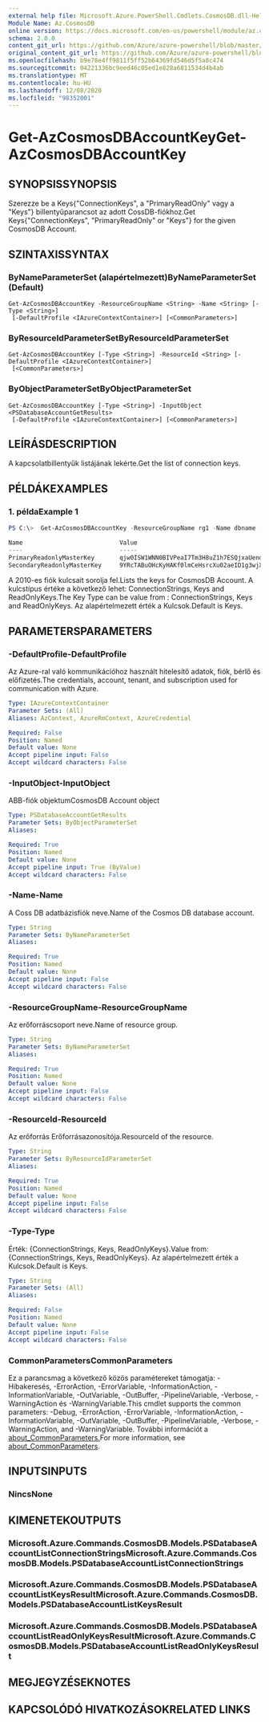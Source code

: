 ```yaml
---
external help file: Microsoft.Azure.PowerShell.Cmdlets.CosmosDB.dll-Help.xml
Module Name: Az.CosmosDB
online version: https://docs.microsoft.com/en-us/powershell/module/az.cosmosdb/get-azcosmosdbaccountkey
schema: 2.0.0
content_git_url: https://github.com/Azure/azure-powershell/blob/master/src/CosmosDB/CosmosDB/help/Get-AzCosmosDBAccountKey.md
original_content_git_url: https://github.com/Azure/azure-powershell/blob/master/src/CosmosDB/CosmosDB/help/Get-AzCosmosDBAccountKey.md
ms.openlocfilehash: b9e78e4ff9811f5ff52b64369fd546d5f5a8c474
ms.sourcegitcommit: 04221336bc9eed46c05ed1e828a6811534d4b4ab
ms.translationtype: MT
ms.contentlocale: hu-HU
ms.lasthandoff: 12/08/2020
ms.locfileid: "98352001"
---
```

# <span data-ttu-id="557a0-101">Get-AzCosmosDBAccountKey</span><span class="sxs-lookup"><span data-stu-id="557a0-101">Get-AzCosmosDBAccountKey</span></span>

## <span data-ttu-id="557a0-102">SYNOPSIS</span><span class="sxs-lookup"><span data-stu-id="557a0-102">SYNOPSIS</span></span>
<span data-ttu-id="557a0-103">Szerezze be a Keys{"ConnectionKeys", a "PrimaryReadOnly" vagy a "Keys"} billentyűparancsot az adott CossDB-fiókhoz.</span><span class="sxs-lookup"><span data-stu-id="557a0-103">Get Keys{"ConnectionKeys", "PrimaryReadOnly" or "Keys"} for the given CosmosDB Account.</span></span> 

## <span data-ttu-id="557a0-104">SZINTAXIS</span><span class="sxs-lookup"><span data-stu-id="557a0-104">SYNTAX</span></span>

### <span data-ttu-id="557a0-105">ByNameParameterSet (alapértelmezett)</span><span class="sxs-lookup"><span data-stu-id="557a0-105">ByNameParameterSet (Default)</span></span>
```
Get-AzCosmosDBAccountKey -ResourceGroupName <String> -Name <String> [-Type <String>]
 [-DefaultProfile <IAzureContextContainer>] [<CommonParameters>]
```

### <span data-ttu-id="557a0-106">ByResourceIdParameterSet</span><span class="sxs-lookup"><span data-stu-id="557a0-106">ByResourceIdParameterSet</span></span>
```
Get-AzCosmosDBAccountKey [-Type <String>] -ResourceId <String> [-DefaultProfile <IAzureContextContainer>]
 [<CommonParameters>]
```

### <span data-ttu-id="557a0-107">ByObjectParameterSet</span><span class="sxs-lookup"><span data-stu-id="557a0-107">ByObjectParameterSet</span></span>
```
Get-AzCosmosDBAccountKey [-Type <String>] -InputObject <PSDatabaseAccountGetResults>
 [-DefaultProfile <IAzureContextContainer>] [<CommonParameters>]
```

## <span data-ttu-id="557a0-108">LEÍRÁS</span><span class="sxs-lookup"><span data-stu-id="557a0-108">DESCRIPTION</span></span>
<span data-ttu-id="557a0-109">A kapcsolatbillentyűk listájának lekérte.</span><span class="sxs-lookup"><span data-stu-id="557a0-109">Get the list of connection keys.</span></span>

## <span data-ttu-id="557a0-110">PÉLDÁK</span><span class="sxs-lookup"><span data-stu-id="557a0-110">EXAMPLES</span></span>

### <span data-ttu-id="557a0-111">1. példa</span><span class="sxs-lookup"><span data-stu-id="557a0-111">Example 1</span></span>
```powershell
PS C:\>  Get-AzCosmosDBAccountKey -ResourceGroupName rg1 -Name dbname -Type "ReadOnlyKeys"

Name                           Value
----                           -----
PrimaryReadonlyMasterKey       qjw0ISW1WNN0BIVPeaI7Tm3H8uZ1h7ESQjxaUendxHmIUNQowVvcL84fTqeXoC2HFgyu8Zo1mCFEcg0jZJHPjA==
SecondaryReadonlyMasterKey     9YRcTABuOHcKyHAKf0lmCeHsrcXu02aeID1g3wjXjlX8SU4s2WNlEB5htJoy3xqxNDqIyGfnq3dblLbrZDbesg==
```

<span data-ttu-id="557a0-112">A 2010-es fiók kulcsait sorolja fel.</span><span class="sxs-lookup"><span data-stu-id="557a0-112">Lists the keys for CosmosDB Account.</span></span> <span data-ttu-id="557a0-113">A kulcstípus értéke a következő lehet: ConnectionStrings, Keys and ReadOnlyKeys.</span><span class="sxs-lookup"><span data-stu-id="557a0-113">The Key Type can be value from : ConnectionStrings, Keys and ReadOnlyKeys.</span></span> <span data-ttu-id="557a0-114">Az alapértelmezett érték a Kulcsok.</span><span class="sxs-lookup"><span data-stu-id="557a0-114">Default is Keys.</span></span>

## <span data-ttu-id="557a0-115">PARAMETERS</span><span class="sxs-lookup"><span data-stu-id="557a0-115">PARAMETERS</span></span>

### <span data-ttu-id="557a0-116">-DefaultProfile</span><span class="sxs-lookup"><span data-stu-id="557a0-116">-DefaultProfile</span></span>
<span data-ttu-id="557a0-117">Az Azure-ral való kommunikációhoz használt hitelesítő adatok, fiók, bérlő és előfizetés.</span><span class="sxs-lookup"><span data-stu-id="557a0-117">The credentials, account, tenant, and subscription used for communication with Azure.</span></span>

```yaml
Type: IAzureContextContainer
Parameter Sets: (All)
Aliases: AzContext, AzureRmContext, AzureCredential

Required: False
Position: Named
Default value: None
Accept pipeline input: False
Accept wildcard characters: False
```

### <span data-ttu-id="557a0-118">-InputObject</span><span class="sxs-lookup"><span data-stu-id="557a0-118">-InputObject</span></span>
<span data-ttu-id="557a0-119">ABB-fiók objektum</span><span class="sxs-lookup"><span data-stu-id="557a0-119">CosmosDB Account object</span></span>

```yaml
Type: PSDatabaseAccountGetResults
Parameter Sets: ByObjectParameterSet
Aliases:

Required: True
Position: Named
Default value: None
Accept pipeline input: True (ByValue)
Accept wildcard characters: False
```

### <span data-ttu-id="557a0-120">-Name</span><span class="sxs-lookup"><span data-stu-id="557a0-120">-Name</span></span>
<span data-ttu-id="557a0-121">A Coss DB adatbázisfiók neve.</span><span class="sxs-lookup"><span data-stu-id="557a0-121">Name of the Cosmos DB database account.</span></span>

```yaml
Type: String
Parameter Sets: ByNameParameterSet
Aliases:

Required: True
Position: Named
Default value: None
Accept pipeline input: False
Accept wildcard characters: False
```

### <span data-ttu-id="557a0-122">-ResourceGroupName</span><span class="sxs-lookup"><span data-stu-id="557a0-122">-ResourceGroupName</span></span>
<span data-ttu-id="557a0-123">Az erőforráscsoport neve.</span><span class="sxs-lookup"><span data-stu-id="557a0-123">Name of resource group.</span></span>

```yaml
Type: String
Parameter Sets: ByNameParameterSet
Aliases:

Required: True
Position: Named
Default value: None
Accept pipeline input: False
Accept wildcard characters: False
```

### <span data-ttu-id="557a0-124">-ResourceId</span><span class="sxs-lookup"><span data-stu-id="557a0-124">-ResourceId</span></span>
<span data-ttu-id="557a0-125">Az erőforrás Erőforrásazonosítója.</span><span class="sxs-lookup"><span data-stu-id="557a0-125">ResourceId of the resource.</span></span>

```yaml
Type: String
Parameter Sets: ByResourceIdParameterSet
Aliases:

Required: True
Position: Named
Default value: None
Accept pipeline input: False
Accept wildcard characters: False
```

### <span data-ttu-id="557a0-126">-Type</span><span class="sxs-lookup"><span data-stu-id="557a0-126">-Type</span></span>
<span data-ttu-id="557a0-127">Érték: {ConnectionStrings, Keys, ReadOnlyKeys}.</span><span class="sxs-lookup"><span data-stu-id="557a0-127">Value from: {ConnectionStrings, Keys, ReadOnlyKeys}.</span></span>
<span data-ttu-id="557a0-128">Az alapértelmezett érték a Kulcsok.</span><span class="sxs-lookup"><span data-stu-id="557a0-128">Default is Keys.</span></span>

```yaml
Type: String
Parameter Sets: (All)
Aliases:

Required: False
Position: Named
Default value: None
Accept pipeline input: False
Accept wildcard characters: False
```

### <span data-ttu-id="557a0-129">CommonParameters</span><span class="sxs-lookup"><span data-stu-id="557a0-129">CommonParameters</span></span>
<span data-ttu-id="557a0-130">Ez a parancsmag a következő közös paramétereket támogatja: -Hibakeresés, -ErrorAction, -ErrorVariable, -InformationAction, -InformationVariable, -OutVariable, -OutBuffer, -PipelineVariable, -Verbose, -WarningAction és -WarningVariable.</span><span class="sxs-lookup"><span data-stu-id="557a0-130">This cmdlet supports the common parameters: -Debug, -ErrorAction, -ErrorVariable, -InformationAction, -InformationVariable, -OutVariable, -OutBuffer, -PipelineVariable, -Verbose, -WarningAction, and -WarningVariable.</span></span> <span data-ttu-id="557a0-131">További információt a [about_CommonParameters.](http://go.microsoft.com/fwlink/?LinkID=113216)</span><span class="sxs-lookup"><span data-stu-id="557a0-131">For more information, see [about_CommonParameters](http://go.microsoft.com/fwlink/?LinkID=113216).</span></span>

## <span data-ttu-id="557a0-132">INPUTS</span><span class="sxs-lookup"><span data-stu-id="557a0-132">INPUTS</span></span>

### <span data-ttu-id="557a0-133">Nincs</span><span class="sxs-lookup"><span data-stu-id="557a0-133">None</span></span>

## <span data-ttu-id="557a0-134">KIMENETEK</span><span class="sxs-lookup"><span data-stu-id="557a0-134">OUTPUTS</span></span>

### <span data-ttu-id="557a0-135">Microsoft.Azure.Commands.CosmosDB.Models.PSDatabaseAccountListConnectionStrings</span><span class="sxs-lookup"><span data-stu-id="557a0-135">Microsoft.Azure.Commands.CosmosDB.Models.PSDatabaseAccountListConnectionStrings</span></span>

### <span data-ttu-id="557a0-136">Microsoft.Azure.Commands.CosmosDB.Models.PSDatabaseAccountListKeysResult</span><span class="sxs-lookup"><span data-stu-id="557a0-136">Microsoft.Azure.Commands.CosmosDB.Models.PSDatabaseAccountListKeysResult</span></span>

### <span data-ttu-id="557a0-137">Microsoft.Azure.Commands.CosmosDB.Models.PSDatabaseAccountListReadOnlyKeysResult</span><span class="sxs-lookup"><span data-stu-id="557a0-137">Microsoft.Azure.Commands.CosmosDB.Models.PSDatabaseAccountListReadOnlyKeysResult</span></span>

## <span data-ttu-id="557a0-138">MEGJEGYZÉSEK</span><span class="sxs-lookup"><span data-stu-id="557a0-138">NOTES</span></span>

## <span data-ttu-id="557a0-139">KAPCSOLÓDÓ HIVATKOZÁSOK</span><span class="sxs-lookup"><span data-stu-id="557a0-139">RELATED LINKS</span></span>
